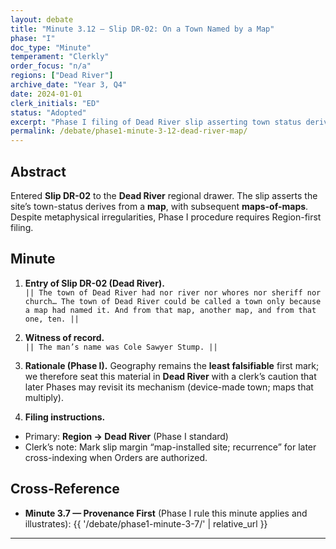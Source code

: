 ```yaml
---
layout: debate
title: "Minute 3.12 — Slip DR-02: On a Town Named by a Map"
phase: "I"
doc_type: "Minute"
temperament: "Clerkly"
order_focus: "n/a"
regions: ["Dead River"]
archive_date: "Year 3, Q4"
date: 2024-01-01
clerk_initials: "ED"
status: "Adopted"
excerpt: "Phase I filing of Dead River slip asserting town status derived from map-device and maps-of-maps recurrence"
permalink: /debate/phase1-minute-3-12-dead-river-map/
---
```


## Abstract
Entered **Slip DR-02** to the **Dead River** regional drawer. The slip asserts the site’s town-status derives from a **map**, with subsequent **maps-of-maps**. Despite metaphysical irregularities, Phase I procedure requires Region-first filing.

## Minute

1) **Entry of Slip DR-02 (Dead River).**  
`|| The town of Dead River had nor river nor whores nor sheriff nor church… The town of Dead River could be called a town only because a map had named it. And from that map, another map, and from that one, ten. ||`

2) **Witness of record.**  
`|| The man’s name was Cole Sawyer Stump. ||`

3) **Rationale (Phase I).** Geography remains the **least falsifiable** first mark; we therefore seat this material in **Dead River** with a clerk’s caution that later Phases may revisit its mechanism (device-made town; maps that multiply).

4) **Filing instructions.**  
- Primary: **Region → Dead River** (Phase I standard)  
- Clerk’s note: Mark slip margin “map-installed site; recurrence” for later cross-indexing when Orders are authorized.

## Cross-Reference
- **Minute 3.7 — Provenance First** (Phase I rule this minute applies and illustrates): {{ '/debate/phase1-minute-3-7/' | relative_url }}

---

<!-- Sources (editor-only)
- Dead River map/multiplication passage & witness name: 
-->

